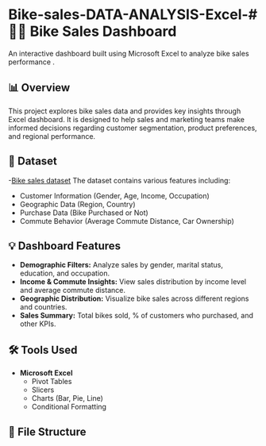 # Bike-sales-DATA-ANALYSIS-Excel-# 🚴‍♂️ Bike Sales Dashboard

An interactive dashboard built using Microsoft Excel to analyze bike sales performance .
## 📊 Overview

This project explores bike sales data and provides key insights through Excel dashboard. It is designed to help sales and marketing teams make informed decisions regarding customer segmentation, product preferences, and regional performance.

## 🧾 Dataset
-<a href="https://github.com/vishalmehta01/Bike-sales-DATA-ANALYSIS-Excel-/blob/main/Bike%20sales%20Dataset.xlsx">Bike sales dataset</a>
The dataset contains various features including:

- Customer Information (Gender, Age, Income, Occupation)
- Geographic Data (Region, Country)
- Purchase Data (Bike Purchased or Not)
- Commute Behavior (Average Commute Distance, Car Ownership)

## 💡 Dashboard Features

- **Demographic Filters:** Analyze sales by gender, marital status, education, and occupation.
- **Income & Commute Insights:** View sales distribution by income level and average commute distance.
- **Geographic Distribution:** Visualize bike sales across different regions and countries.
- **Sales Summary:** Total bikes sold, % of customers who purchased, and other KPIs.

## 🛠️ Tools Used

- **Microsoft Excel**
  - Pivot Tables
  - Slicers
  - Charts (Bar, Pie, Line)
  - Conditional Formatting

## 📂 File Structure




